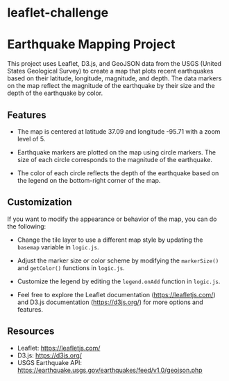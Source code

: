 # leaflet-challenge

# Earthquake Mapping Project

This project uses Leaflet, D3.js, and GeoJSON data from the USGS (United States Geological Survey) to create a map that plots recent earthquakes based on their latitude, longitude, magnitude, and depth. The data markers on the map reflect the magnitude of the earthquake by their size and the depth of the earthquake by color.

## Features

- The map is centered at latitude 37.09 and longitude -95.71 with a zoom level of 5.

- Earthquake markers are plotted on the map using circle markers. The size of each circle corresponds to the magnitude of the earthquake.

- The color of each circle reflects the depth of the earthquake based on the legend on the bottom-right corner of the map.

## Customization

If you want to modify the appearance or behavior of the map, you can do the following:

- Change the tile layer to use a different map style by updating the `basemap` variable in `logic.js`.

- Adjust the marker size or color scheme by modifying the `markerSize()` and `getColor()` functions in `logic.js`.

- Customize the legend by editing the `legend.onAdd` function in `logic.js`.

- Feel free to explore the Leaflet documentation (https://leafletjs.com/) and D3.js documentation (https://d3js.org/) for more options and features.

## Resources

- Leaflet: https://leafletjs.com/
- D3.js: https://d3js.org/
- USGS Earthquake API: https://earthquake.usgs.gov/earthquakes/feed/v1.0/geojson.php


